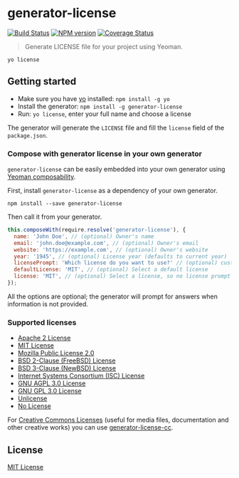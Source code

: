 # generator-license

[![Build Status](https://img.shields.io/travis/jozefizso/generator-license.svg)](https://app.travis-ci.com/github/jozefizso/generator-license)
[![NPM version](https://img.shields.io/npm/v/generator-license.svg)](https://www.npmjs.org/package/generator-license)
[![Coverage Status](https://coveralls.io/repos/github/jozefizso/generator-license/badge.svg)](https://coveralls.io/github/jozefizso/generator-license)

> Generate LICENSE file for your project using Yeoman.

```
yo license
```


## Getting started
- Make sure you have [yo](https://github.com/yeoman/yo) installed:
    `npm install -g yo`
- Install the generator: `npm install -g generator-license`
- Run: `yo license`, enter your full name and choose a license

The generator will generate the `LICENSE` file and fill the `license` field of the `package.json`.

### Compose with generator license in your own generator

`generator-license` can be easily embedded into your own generator using [Yeoman composability](http://yeoman.io/authoring/composability.html).

First, install `generator-license` as a dependency of your own generator.

```
npm install --save generator-license
```

Then call it from your generator.

```js
this.composeWith(require.resolve('generator-license'), {
  name: 'John Doe', // (optional) Owner's name
  email: 'john.doe@example.com', // (optional) Owner's email
  website: 'https://example.com', // (optional) Owner's website
  year: '1945', // (optional) License year (defaults to current year)
  licensePrompt: 'Which license do you want to use?' // (optional) customize license prompt text
  defaultLicense: 'MIT', // (optional) Select a default license
  license: 'MIT', // (optional) Select a license, so no license prompt will happen, in case you want to handle it outside of this generator
});
```

All the options are optional; the generator will prompt for answers when information is not provided.

### Supported licenses

- [Apache 2 License][10]
- [MIT License][20]
- [Mozilla Public License 2.0][30]
- [BSD 2-Clause (FreeBSD) License][40]
- [BSD 3-Clause (NewBSD) License][50]
- [Internet Systems Consortium (ISC) License][60]
- [GNU AGPL 3.0 License][70]
- [GNU GPL 3.0 License][80]
- [Unlicense][90]
- [No License][100]

For [Creative Commons Licenses][200] (useful for media files, documentation and
other creative works) you can use [generator-license-cc][201].

## License
[MIT License](http://en.wikipedia.org/wiki/MIT_License)

[10]: http://choosealicense.com/licenses/apache/
[20]: http://choosealicense.com/licenses/mit/
[30]: http://choosealicense.com/licenses/mpl-2.0/
[40]: http://choosealicense.com/licenses/bsd/
[50]: http://choosealicense.com/licenses/bsd-3-clause/
[60]: http://en.wikipedia.org/wiki/ISC_license
[70]: http://choosealicense.com/licenses/agpl-3.0/
[80]: http://choosealicense.com/licenses/gpl-3.0/
[90]: http://unlicense.org/
[100]: http://choosealicense.com/licenses/no-license/
[200]: https://creativecommons.org/licenses/
[201]: https://github.com/ek9/generator-license-cc
